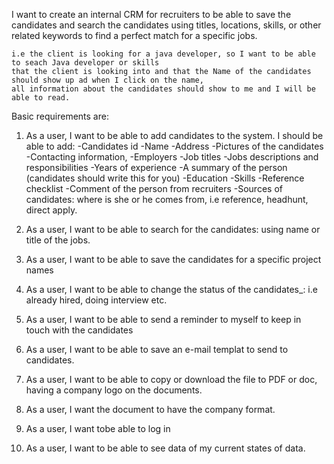 I want to create an internal CRM for recruiters to be able to save the candidates and search
the candidates using titles, locations, skills, or other related keywords to find a perfect
match for a specific jobs.

    i.e the client is looking for a java developer, so I want to be able to seach Java developer or skills
    that the client is looking into and that the Name of the candidates should show up ad when I click on the name,
    all information about the candidates should show to me and I will be able to read.

Basic requirements are:

1. As a user, I want to be able to add candidates to the system.
        I should be able to add:
         -Candidates id
         -Name
         -Address
         -Pictures of the candidates
         -Contacting information,
         -Employers
         -Job titles
         -Jobs descriptions and responsibilities
         -Years of experience
         -A summary of the person (candidates should write this for you)
         -Education
         -Skills
         -Reference checklist
         -Comment of the person from recruiters
         -Sources of candidates: where is she or he comes from, i.e reference, headhunt, direct apply.

2. As a user, I want to be able to search for the candidates: using name or title of the jobs.
3. As a user, I want to be able to save the candidates for a specific project names
4. As a user, I want to be able to change the status of the candidates_: i.e already hired, doing interview etc.
5. As a user, I want to be able to send a reminder to myself to keep in touch with the candidates
6. As a user, I want to be able to save an e-mail templat to send to candidates.
7. As a user, I want to be able to copy or download the file to PDF or doc, having a company logo on the documents.
8. As a user, I want the document to have the company format.
9. As a user, I want tobe able to log in
10. As a user, I want to be able to see data of my current states of data.

